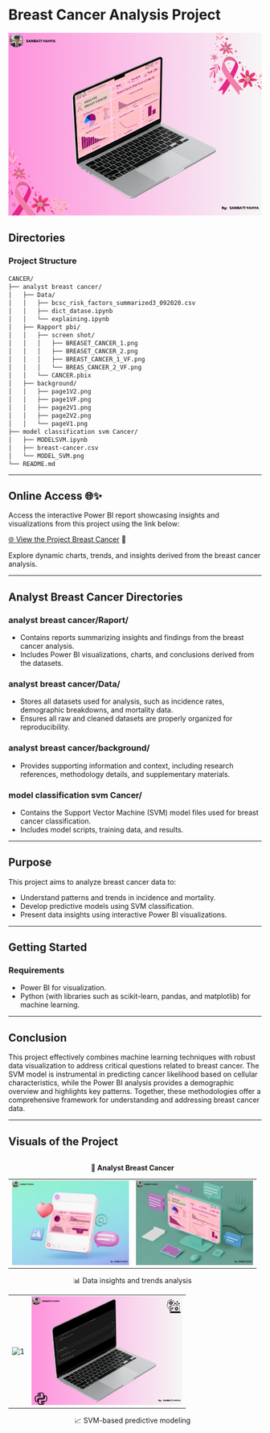 # Breast Cancer Analysis Project 

![Breast Cancer](s3.png)

## Directories

### Project Structure
```
CANCER/
├── analyst breast cancer/
│   ├── Data/
│   │   ├── bcsc_risk_factors_summarized3_092020.csv
│   │   ├── dict_datase.ipynb
│   │   └── explaining.ipynb
│   ├── Rapport pbi/
│   │   ├── screen shot/
│   │   │   ├── BREASET_CANCER_1.png
│   │   │   ├── BREASET_CANCER_2.png
│   │   │   ├── BREAST_CANCER_1_VF.png
│   │   │   └── BREAS_CANCER_2_VF.png
│   │   └── CANCER.pbix
│   ├── background/
│   │   ├── page1V2.png
│   │   ├── page1VF.png
│   │   ├── page2V1.png
│   │   ├── page2V2.png
│   │   └── pageV1.png
├── model classification svm Cancer/
│   ├── MODELSVM.ipynb
│   ├── breast-cancer.csv
│   └── MODEL_SVM.png
└── README.md
```

---

## Online Access 🌐✨

Access the interactive Power BI report showcasing insights and visualizations from this project using the link below:

[🌐 View the Project Breast Cancer](https://app.powerbi.com/view?r=eyJrIjoiOGJmMTU5YjktNDM2OC00OGQyLWE3M2QtZWFkYTJmZDc1YTkxIiwidCI6IjFjOTU3MTRkLTczMWEtNDVmZS04YjY2LWMwNTI2MmY4OGZjZSJ9&pageName=00ee168f23893fd11308) 🌟

Explore dynamic charts, trends, and insights derived from the breast cancer analysis.

---

## Analyst Breast Cancer Directories

### **analyst breast cancer/Raport/**
- Contains reports summarizing insights and findings from the breast cancer analysis.
- Includes Power BI visualizations, charts, and conclusions derived from the datasets.

### **analyst breast cancer/Data/**
- Stores all datasets used for analysis, such as incidence rates, demographic breakdowns, and mortality data.
- Ensures all raw and cleaned datasets are properly organized for reproducibility.

### **analyst breast cancer/background/**
- Provides supporting information and context, including research references, methodology details, and supplementary materials.

### **model classification svm Cancer/**
- Contains the Support Vector Machine (SVM) model files used for breast cancer classification.
- Includes model scripts, training data, and results.

---

## Purpose

This project aims to analyze breast cancer data to:

- Understand patterns and trends in incidence and mortality.
- Develop predictive models using SVM classification.
- Present data insights using interactive Power BI visualizations.

---

## Getting Started

### Requirements

- Power BI for visualization.
- Python (with libraries such as scikit-learn, pandas, and matplotlib) for machine learning.

---

## Conclusion

This project effectively combines machine learning techniques with robust data visualization to address critical questions related to breast cancer. The SVM model is instrumental in predicting cancer likelihood based on cellular characteristics, while the Power BI analysis provides a demographic overview and highlights key patterns. Together, these methodologies offer a comprehensive framework for understanding and addressing breast cancer data.



---

## Visuals of the Project
<div style="display: flex; justify-content: center; align-items: center; gap: 0px;">

  <div style="text-align: center; margin-right: 10px;">
    <p><strong>🔬 Analyst Breast Cancer</strong></p>

  <div align="center">
  <table>
    <tr>
      <td><img src="s1.png" alt=" 1" width="300"></td>
      <td><img src="s4.PNG" alt=" 2" width="300"></td>
    </tr>
  </table>

  <p>📊 Data insights and trends analysis</p>
  </div>

  <div align="center">
  <table>
    <tr>
      <td><img src="MODEL_SVM.png" alt=" 1" width="400"></td>
      <td><img src="s2.PNG" alt=" 2" width="300"></td>
    </tr>
  </table>
    <p>📈 SVM-based predictive modeling</p>
  </div>



